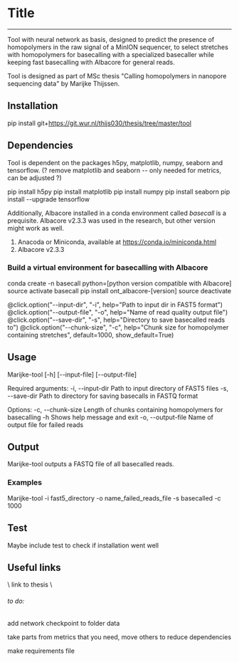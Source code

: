 # Title
-------------------------------------------------------------------------------
Tool with neural network as basis, designed to predict the presence of homopolymers
in the raw signal of a MinION sequencer, to select stretches with homopolymers for
basecalling with a specialized basecaller while keeping fast basecalling with Albacore for
general reads.

Tool is designed as part of MSc thesis "Calling homopolymers in nanopore sequencing data"
by Marijke Thijssen.


## Installation
pip install git+https://git.wur.nl/thijs030/thesis/tree/master/tool

## Dependencies
Tool is dependent on the packages h5py, matplotlib, numpy, seaborn and tensorflow.
(? remove matplotlib and seaborn -- only needed for metrics, can be adjusted ?)

pip install h5py
pip install matplotlib
pip install numpy
pip install seaborn
pip install --upgrade tensorflow

Additionally, Albacore installed in a conda environment called *basecall* is a prequisite. Albacore v2.3.3
was used in the research, but other version might work as well.
1. Anacoda or Miniconda, available at https://conda.io/miniconda.html
2. Albacore v2.3.3

### Build a virtual environment for basecalling with Albacore
conda create -n basecall python=[python version compatible with Albacore]
source activate basecall
pip install ont_albacore-[version]
source deactivate

@click.option("--input-dir", "-i", help="Path to input dir in FAST5 format")
@click.option("--output-file", "-o", help="Name of read quality output file")
@click.option("--save-dir", "-s", help="Directory to save basecalled reads to")
@click.option("--chunk-size", "-c", help="Chunk size for homopolymer containing stretches", default=1000, show_default=True)

## Usage
Marijke-tool [-h] [--input-file] [--output-file]

Required arguments:
    -i, --input-dir         Path to input directory of FAST5 files
    -s, --save-dir          Path to directory for saving basecalls in FASTQ format
    
Options:
    -c, --chunk-size        Length of chunks containing homopolymers for basecalling
    -h                      Shows help message and exit
    -o, --output-file       Name of output file for failed reads


## Output 
Marijke-tool outputs a FASTQ file of all basecalled reads.

### Examples
Marijke-tool -i fast5_directory -o name_failed_reads_file -s basecalled -c 1000

## Test
Maybe include test to check if installation went well

## Useful links
\ link to thesis \



###### to do:
add network checkpoint to folder data

take parts from metrics that you need, move others to reduce dependencies

make requirements file
